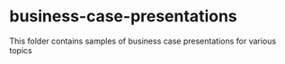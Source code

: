 # business-case-presentations
This folder contains samples of business case presentations for various topics

